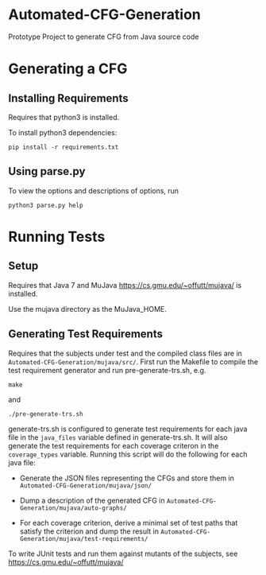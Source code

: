 # Automated-CFG-Generation
Prototype Project to generate CFG from Java source code

# Generating a CFG

## Installing Requirements
Requires that python3 is installed.

To install python3 dependencies:

```pip install -r requirements.txt```

## Using parse.py
To view the options and descriptions of options, run

```python3 parse.py help```

# Running Tests

## Setup

Requires that Java 7 and MuJava https://cs.gmu.edu/~offutt/mujava/ is installed.

Use the mujava directory as the MuJava_HOME.

## Generating Test Requirements

Requires that the subjects under test and the compiled class files are in `Automated-CFG-Generation/mujava/src/`. First run the Makefile to compile the test requirement generator and run pre-generate-trs.sh, e.g. 

```make```

and 

```./pre-generate-trs.sh```

generate-trs.sh is configured to generate test requirements for each java file in the `java_files` variable defined in generate-trs.sh. It will also generate the test requirements for each coverage criteron in the `coverage_types` variable. Running this script will do the following for each java file: 
- Generate the JSON files representing the CFGs and store them in `Automated-CFG-Generation/mujava/json/`

- Dump a description of the generated CFG in `Automated-CFG-Generation/mujava/auto-graphs/`

- For each coverage criterion, derive a minimal set of test paths that satisfy the criterion and dump the result in `Automated-CFG-Generation/mujava/test-requirements/`

To write JUnit tests and run them against mutants of the subjects, see https://cs.gmu.edu/~offutt/mujava/
